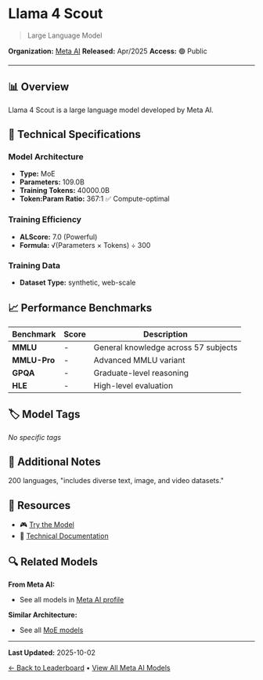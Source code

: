 # Llama 4 Scout

> Large Language Model

**Organization:** [Meta AI](../../labs/meta-ai.md)
**Released:** Apr/2025
**Access:** 🟢 Public

---

## 📊 Overview

Llama 4 Scout is a large language model developed by Meta AI.

## 🔧 Technical Specifications

### Model Architecture
- **Type:** MoE
- **Parameters:** 109.0B
- **Training Tokens:** 40000.0B
- **Token:Param Ratio:** 367:1 ✅ Compute-optimal

### Training Efficiency
- **ALScore:** 7.0 (Powerful)
- **Formula:** √(Parameters × Tokens) ÷ 300

### Training Data
- **Dataset Type:** synthetic, web-scale

## 📈 Performance Benchmarks

| Benchmark | Score | Description |
|-----------|-------|-------------|
| **MMLU** | - | General knowledge across 57 subjects |
| **MMLU-Pro** | - | Advanced MMLU variant |
| **GPQA** | - | Graduate-level reasoning |
| **HLE** | - | High-level evaluation |

## 🏷️ Model Tags

_No specific tags_

## 📝 Additional Notes

200 languages, "includes diverse text, image, and video datasets."

## 🔗 Resources

- 🎮 [Try the Model](https://ai.meta.com/blog/llama-4-multimodal-intelligence/)
- 📄 [Technical Documentation](https://ai.meta.com/blog/llama-4-multimodal-intelligence/)

## 🔍 Related Models

**From Meta AI:**
- See all models in [Meta AI profile](../../labs/meta-ai.md)

**Similar Architecture:**
- See all [MoE models](../../architectures/moe.md)

---

**Last Updated:** 2025-10-02

[← Back to Leaderboard](../../README.md) • [View All Meta AI Models](../../labs/meta-ai.md)
